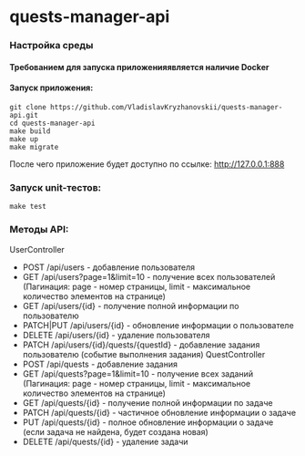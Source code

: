 # quests-manager-api

### Настройка среды 

#### Требованием для запуска приложенияявляется наличие Docker

#### Запуск приложения:
```shell
git clone https://github.com/VladislavKryzhanovskii/quests-manager-api.git
cd quests-manager-api
make build 
make up 
make migrate
```
После чего приложение будет доступно по ссылке: http://127.0.0.1:888

### Запуск unit-тестов:
```shell
make test
```

### Методы API:
UserController
- POST /api/users - добавление пользователя
- GET /api/users?page=1&limit=10 - получение всех пользователей (Пагинация: page - номер страницы, limit - максимальное количество элементов на странице)
- GET /api/users/{id} - получение полной информации по пользователю
- PATCH|PUT /api/users/{id} - обновление информации о пользователе
- DELETE /api/users/{id} - удаление пользователя
- PATCH /api/users/{id}/quests/{questId} - добавление задания пользователю (событие выполнения задания)
QuestController
- POST /api/quests - добавление задания
- GET /api/quests?page=1&limit=10 - получение всех заданий (Пагинация: page - номер страницы, limit - максимальное количество элементов на странице)
- GET /api/quests/{id} - получение полной информации по задаче
- PATCH /api/quests/{id} - частичное обновление информации о задаче
- PUT /api/quests/{id} - полное обновление информации о задаче (если задача не найдена, будет создана новая)
- DELETE /api/quests/{id} - удаление задачи

